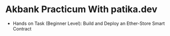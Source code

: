 # Akbank Practicum With patika.dev
- Hands on Task (Beginner Level): Build and Deploy an Ether-Store Smart Contract

